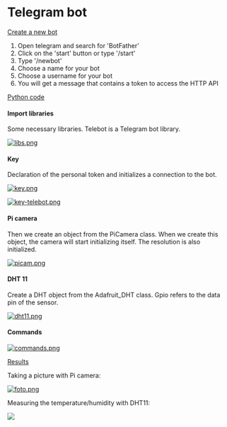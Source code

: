 # Telegram bot

<ins> Create a new bot </ins>

1. Open telegram and search for 'BotFather'
2. Click on the 'start' button or type '/start'
3. Type '/newbot'
4. Choose a name for your bot
5. Choose a username for your bot
6. You will get a message that contains a token to access the HTTP API

<ins> Python code </ins>

#### Import libraries
Some necessary libraries. Telebot is a Telegram bot library.

[![libs.png](https://i.postimg.cc/q70Y7h0k/libs.png)](https://postimg.cc/QF4S4MHP)

#### Key
Declaration of the personal token and initializes a connection to the bot.

[![key.png](https://i.postimg.cc/T3VWDXtc/key.png)](https://postimg.cc/75LLFj8C)

[![key-telebot.png](https://i.postimg.cc/0NNDRBCd/key-telebot.png)](https://postimg.cc/k2kBWwzB)

#### Pi camera
Then we create an object from the PiCamera class. When we create this object, the camera will start initializing itself. The resolution is also initialized.

[![picam.png](https://i.postimg.cc/Fs9KBJp0/picam.png)](https://postimg.cc/SjvqXRwK)

#### DHT 11
Create a DHT object from the Adafruit_DHT class. Gpio refers to the data pin of the sensor.

[![dht11.png](https://i.postimg.cc/P50TTLW3/dht11.png)](https://postimg.cc/3kjPZxbm)

#### Commands

[![commands.png](https://i.postimg.cc/15jZrgjm/commands.png)](https://postimg.cc/hfTwSGn6)

<ins> Results </ins>

Taking a picture with Pi camera:

[![foto.png](https://i.postimg.cc/5tfpHgS6/foto.png)](https://postimg.cc/xXFLhK72)

Measuring the temperature/humidity with DHT11:

![](https://user-images.githubusercontent.com/79916493/200297893-5a608b52-cad8-4d8a-97c5-aa622b74d706.PNG)
